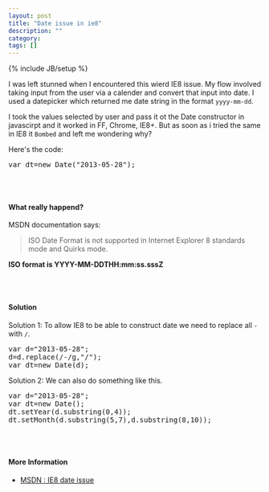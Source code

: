```yaml
---
layout: post
title: "Date issue in ie8"
description: ""
category: 
tags: []
---
```

{% include JB/setup %}

<p> I was left stunned when I encountered this wierd IE8 issue. My flow involved taking input from the user via a calender and convert that input into date. I used a datepicker which returned me date string in the format <code>yyyy-mm-dd</code>. 
</p>
<p>
	I took the values selected by user and pass it ot the Date constructor in javascirpt and it worked in FF, Chrome, IE8+. But as soon as i tried the same in IE8 it <code>Bombed</code> and left me wondering why?
</p>
<!-- more -->
<p>Here's the code:</p>
<pre>
var dt=new Date("2013-05-28");
</pre>
<br><br>
<h4>What really happend?</h4>
<p>
	MSDN documentation says:
<blockquote>
	ISO Date Format is not supported in Internet Explorer 8 standards mode and Quirks mode.
</blockquote>

<strong>ISO format is YYYY-MM-DDTHH:mm:ss.sssZ</strong>
</p>
<br><br>
<h4>Solution</h4>
<p>
Solution 1: To allow IE8 to be able to construct date we need to replace all <code>-</code> with <code>/</code>.
</p>	
<pre>
var d="2013-05-28";
d=d.replace(/-/g,"/");
var dt=new Date(d);
</pre>	
<p>
Solution 2:	We can also do something like this.
</p>
<pre>
var d="2013-05-28";
var dt=new Date();
dt.setYear(d.substring(0,4));
dt.setMonth(d.substring(5,7),d.substring(8,10));
</pre>	
<br><br>
<h4>More Information</h4>
<ul class="unstyled">
	<li><a target="_blank" href="http://msdn.microsoft.com/en-us/library/ie/ff743760(v=vs.94).aspx">MSDN : IE8 date issue</a></li>
</ul>	
